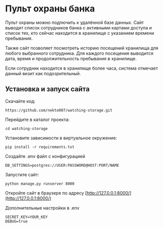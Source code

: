 # Пульт охраны банка
Пульт охраны можно подлючить к удалённой базе данных. Сайт выводит список сотрудников банка с активными картами доступа и список тех, кто сейчас находится в хранилище с указанием времени пребывания.

Также сайт позволяет посмотреть историю посещений хранилища для любого выбранного сотрудника. Для каждого посещения выводится дата, время и продолжительность пребывания в хранилище.

Если сотрудник находится в хранилище более часа, система отмечает данный визит как подозрительный.

## Установка и запуск сайта
Скачайте код:
```
https://github.com/nekto007/watching-storage.git
```
Перейдите в каталог проекта:
```
cd watching-storage
```
Установите зависимости в виртуальное окружение:
```
pip install -r requirements.txt
```
Создайте .env файл с конфигурацией
```
DB_SETTINGS=postgres://USER:PASSWORD@HOST:PORT/NAME
```
Запустите сайт:
```
python manage.py runserver 8000
```
Откройте сайт в браузере по адресу [http://127.0.0.1:8000/](http://127.0.0.1:8000/)

Дополнительные настройки в .env
```
SECRET_KEY=YOUR_KEY
DEBUG=true
```
